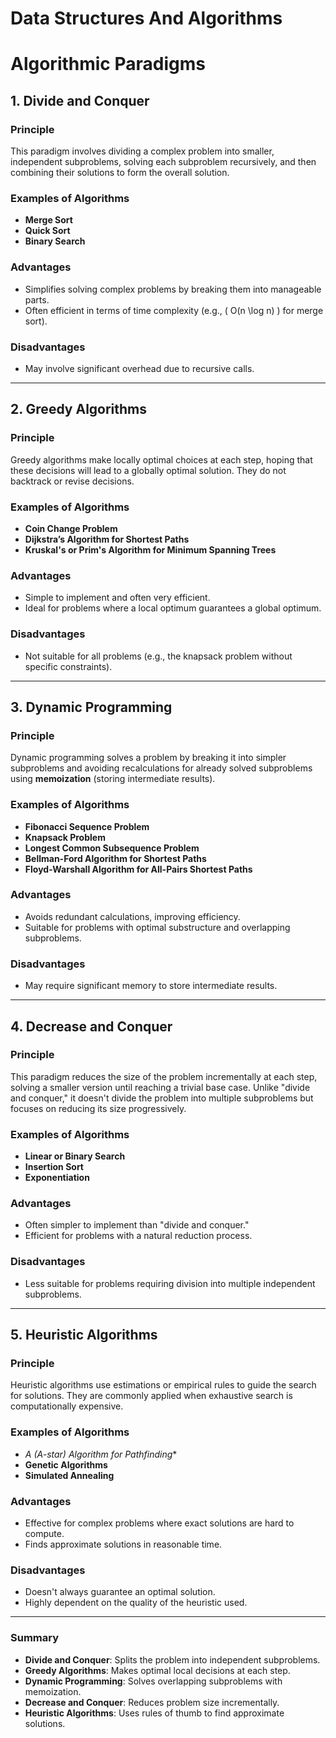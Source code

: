 # Data Structures And Algorithms
# Algorithmic Paradigms

## 1. Divide and Conquer

### Principle  
This paradigm involves dividing a complex problem into smaller, independent subproblems, solving each subproblem recursively, and then combining their solutions to form the overall solution.

### Examples of Algorithms  
- **Merge Sort**  
- **Quick Sort**  
- **Binary Search**  

### Advantages  
- Simplifies solving complex problems by breaking them into manageable parts.  
- Often efficient in terms of time complexity (e.g., \( O(n \log n) \) for merge sort).  

### Disadvantages  
- May involve significant overhead due to recursive calls.  

---

## 2. Greedy Algorithms

### Principle  
Greedy algorithms make locally optimal choices at each step, hoping that these decisions will lead to a globally optimal solution. They do not backtrack or revise decisions.

### Examples of Algorithms  
- **Coin Change Problem**  
- **Dijkstra’s Algorithm for Shortest Paths**  
- **Kruskal's or Prim's Algorithm for Minimum Spanning Trees**  

### Advantages  
- Simple to implement and often very efficient.  
- Ideal for problems where a local optimum guarantees a global optimum.  

### Disadvantages  
- Not suitable for all problems (e.g., the knapsack problem without specific constraints).  

---

## 3. Dynamic Programming

### Principle  
Dynamic programming solves a problem by breaking it into simpler subproblems and avoiding recalculations for already solved subproblems using **memoization** (storing intermediate results).

### Examples of Algorithms  
- **Fibonacci Sequence Problem**  
- **Knapsack Problem**  
- **Longest Common Subsequence Problem**  
- **Bellman-Ford Algorithm for Shortest Paths**  
- **Floyd-Warshall Algorithm for All-Pairs Shortest Paths**  

### Advantages  
- Avoids redundant calculations, improving efficiency.  
- Suitable for problems with optimal substructure and overlapping subproblems.  

### Disadvantages  
- May require significant memory to store intermediate results.  

---

## 4. Decrease and Conquer

### Principle  
This paradigm reduces the size of the problem incrementally at each step, solving a smaller version until reaching a trivial base case. Unlike "divide and conquer," it doesn't divide the problem into multiple subproblems but focuses on reducing its size progressively.

### Examples of Algorithms  
- **Linear or Binary Search**  
- **Insertion Sort**  
- **Exponentiation**  

### Advantages  
- Often simpler to implement than "divide and conquer."  
- Efficient for problems with a natural reduction process.  

### Disadvantages  
- Less suitable for problems requiring division into multiple independent subproblems.  

---

## 5. Heuristic Algorithms

### Principle  
Heuristic algorithms use estimations or empirical rules to guide the search for solutions. They are commonly applied when exhaustive search is computationally expensive.

### Examples of Algorithms  
- **A* (A-star) Algorithm for Pathfinding**  
- **Genetic Algorithms**  
- **Simulated Annealing**  

### Advantages  
- Effective for complex problems where exact solutions are hard to compute.  
- Finds approximate solutions in reasonable time.  

### Disadvantages  
- Doesn't always guarantee an optimal solution.  
- Highly dependent on the quality of the heuristic used.  

---

### Summary  
- **Divide and Conquer**: Splits the problem into independent subproblems.  
- **Greedy Algorithms**: Makes optimal local decisions at each step.  
- **Dynamic Programming**: Solves overlapping subproblems with memoization.  
- **Decrease and Conquer**: Reduces problem size incrementally.  
- **Heuristic Algorithms**: Uses rules of thumb to find approximate solutions.  
